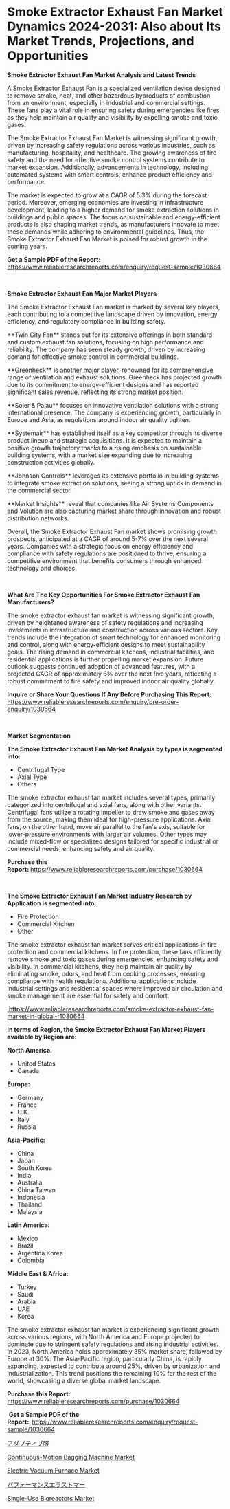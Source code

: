 <p><h1>Smoke Extractor Exhaust Fan Market Dynamics 2024-2031: Also about Its Market Trends, Projections, and Opportunities</h1></p><p><strong>Smoke Extractor Exhaust Fan Market Analysis and Latest Trends</strong></p>
<p><p>A Smoke Extractor Exhaust Fan is a specialized ventilation device designed to remove smoke, heat, and other hazardous byproducts of combustion from an environment, especially in industrial and commercial settings. These fans play a vital role in ensuring safety during emergencies like fires, as they help maintain air quality and visibility by expelling smoke and toxic gases.</p><p>The Smoke Extractor Exhaust Fan Market is witnessing significant growth, driven by increasing safety regulations across various industries, such as manufacturing, hospitality, and healthcare. The growing awareness of fire safety and the need for effective smoke control systems contribute to market expansion. Additionally, advancements in technology, including automated systems with smart controls, enhance product efficiency and performance.</p><p>The market is expected to grow at a CAGR of 5.3% during the forecast period. Moreover, emerging economies are investing in infrastructure development, leading to a higher demand for smoke extraction solutions in buildings and public spaces. The focus on sustainable and energy-efficient products is also shaping market trends, as manufacturers innovate to meet these demands while adhering to environmental guidelines. Thus, the Smoke Extractor Exhaust Fan Market is poised for robust growth in the coming years.</p></p>
<p><strong>Get a Sample PDF of the Report:&nbsp;</strong> <a href="https://www.reliableresearchreports.com/enquiry/request-sample/1030664">https://www.reliableresearchreports.com/enquiry/request-sample/1030664</a></p>
<p>&nbsp;</p>
<p><strong>Smoke Extractor Exhaust Fan Major Market Players</strong></p>
<p><p>The Smoke Extractor Exhaust Fan market is marked by several key players, each contributing to a competitive landscape driven by innovation, energy efficiency, and regulatory compliance in building safety. </p><p>**Twin City Fan** stands out for its extensive offerings in both standard and custom exhaust fan solutions, focusing on high performance and reliability. The company has seen steady growth, driven by increasing demand for effective smoke control in commercial buildings.</p><p>**Greenheck** is another major player, renowned for its comprehensive range of ventilation and exhaust solutions. Greenheck has projected growth due to its commitment to energy-efficient designs and has reported significant sales revenue, reflecting its strong market position.</p><p>**Soler & Palau** focuses on innovative ventilation solutions with a strong international presence. The company is experiencing growth, particularly in Europe and Asia, as regulations around indoor air quality tighten.</p><p>**Systemair** has established itself as a key competitor through its diverse product lineup and strategic acquisitions. It is expected to maintain a positive growth trajectory thanks to a rising emphasis on sustainable building systems, with a market size expanding due to increasing construction activities globally.</p><p>**Johnson Controls** leverages its extensive portfolio in building systems to integrate smoke extraction solutions, seeing a strong uptick in demand in the commercial sector.</p><p>**Market Insights** reveal that companies like Air Systems Components and Volution are also capturing market share through innovation and robust distribution networks.</p><p>Overall, the Smoke Extractor Exhaust Fan market shows promising growth prospects, anticipated at a CAGR of around 5-7% over the next several years. Companies with a strategic focus on energy efficiency and compliance with safety regulations are positioned to thrive, ensuring a competitive environment that benefits consumers through enhanced technology and choices.</p></p>
<p>&nbsp;</p>
<p><strong>What Are The Key Opportunities For Smoke Extractor Exhaust Fan Manufacturers?</strong></p>
<p><p>The smoke extractor exhaust fan market is witnessing significant growth, driven by heightened awareness of safety regulations and increasing investments in infrastructure and construction across various sectors. Key trends include the integration of smart technology for enhanced monitoring and control, along with energy-efficient designs to meet sustainability goals. The rising demand in commercial kitchens, industrial facilities, and residential applications is further propelling market expansion. Future outlook suggests continued adoption of advanced features, with a projected CAGR of approximately 6% over the next five years, reflecting a robust commitment to fire safety and improved indoor air quality globally.</p></p>
<p><strong>Inquire or Share Your Questions If Any Before Purchasing This Report:</strong> <a href="https://www.reliableresearchreports.com/enquiry/pre-order-enquiry/1030664">https://www.reliableresearchreports.com/enquiry/pre-order-enquiry/1030664</a></p>
<p>&nbsp;</p>
<p><strong>Market Segmentation</strong></p>
<p><strong>The Smoke Extractor Exhaust Fan Market Analysis by types is segmented into:</strong></p>
<p><ul><li>Centrifugal Type</li><li>Axial Type</li><li>Others</li></ul></p>
<p><p>The smoke extractor exhaust fan market includes several types, primarily categorized into centrifugal and axial fans, along with other variants. Centrifugal fans utilize a rotating impeller to draw smoke and gases away from the source, making them ideal for high-pressure applications. Axial fans, on the other hand, move air parallel to the fan's axis, suitable for lower-pressure environments with larger air volumes. Other types may include mixed-flow or specialized designs tailored for specific industrial or commercial needs, enhancing safety and air quality.</p></p>
<p><strong>Purchase this Report:&nbsp;</strong><a href="https://www.reliableresearchreports.com/purchase/1030664">https://www.reliableresearchreports.com/purchase/1030664</a></p>
<p>&nbsp;</p>
<p><strong>The Smoke Extractor Exhaust Fan Market Industry Research by Application is segmented into:</strong></p>
<p><ul><li>Fire Protection</li><li>Commercial Kitchen</li><li>Other</li></ul></p>
<p><p>The smoke extractor exhaust fan market serves critical applications in fire protection and commercial kitchens. In fire protection, these fans efficiently remove smoke and toxic gases during emergencies, enhancing safety and visibility. In commercial kitchens, they help maintain air quality by eliminating smoke, odors, and heat from cooking processes, ensuring compliance with health regulations. Additional applications include industrial settings and residential spaces where improved air circulation and smoke management are essential for safety and comfort.</p></p>
<p><a href="https://www.reliableresearchreports.com/smoke-extractor-exhaust-fan-market-in-global-r1030664">&nbsp;https://www.reliableresearchreports.com/smoke-extractor-exhaust-fan-market-in-global-r1030664</a></p>
<p><strong>In terms of Region, the Smoke Extractor Exhaust Fan Market Players available by Region are:</strong></p>
<p>
    <p> <strong> North America: </strong>
        <ul>
            <li>United States</li>
            <li>Canada</li>
        </ul>
        </p> 
    <p> <strong> Europe: </strong>
        <ul>
            <li>Germany</li>
            <li>France</li>
            <li>U.K.</li>
            <li>Italy</li>
            <li>Russia</li>
        </ul>
        </p> 
    <p> <strong> Asia-Pacific: </strong>
        <ul>
            <li>China</li>
            <li>Japan</li>
            <li>South Korea</li>
            <li>India</li>
            <li>Australia</li>
            <li>China Taiwan</li>
            <li>Indonesia</li>
            <li>Thailand</li>
            <li>Malaysia</li>
        </ul>
        </p> 
    <p> <strong> Latin America: </strong>
        <ul>
            <li>Mexico</li>
            <li>Brazil</li>
            <li>Argentina Korea</li>
            <li>Colombia</li>
        </ul>
        </p> 
    <p> <strong> Middle East & Africa: </strong>
        <ul>
            <li>Turkey</li>
            <li>Saudi</li>
            <li>Arabia</li>
            <li>UAE</li>
            <li>Korea</li>
        </ul>
    </p>
    </p>
<p><p>The smoke extractor exhaust fan market is experiencing significant growth across various regions, with North America and Europe projected to dominate due to stringent safety regulations and rising industrial activities. In 2023, North America holds approximately 35% market share, followed by Europe at 30%. The Asia-Pacific region, particularly China, is rapidly expanding, expected to contribute around 25%, driven by urbanization and industrialization. This trend positions the remaining 10% for the rest of the world, showcasing a diverse global market landscape.</p></p>
<p><strong>Purchase this Report: </strong><a href="https://www.reliableresearchreports.com/purchase/1030664">https://www.reliableresearchreports.com/purchase/1030664</a></p>
<p>&nbsp;<strong>Get a Sample PDF of the Report:&nbsp;&nbsp;</strong><a href="https://www.reliableresearchreports.com/enquiry/request-sample/1030664">https://www.reliableresearchreports.com/enquiry/request-sample/1030664</a></p>
<p><strong></strong></p>
<p><p><a href="https://medium.com/@tiffanycooper7272/%E9%81%A9%E5%BF%9C%E6%9C%8D%E5%B8%82%E5%A0%B4-%E3%82%B0%E3%83%AD%E3%83%BC%E3%83%90%E3%83%AB%E3%81%8A%E3%82%88%E3%81%B3%E5%9C%B0%E5%9F%9F%E5%88%A5%E5%88%86%E6%9E%90-%E3%82%A8%E3%83%B3%E3%83%89%E3%83%A6%E3%83%BC%E3%82%B6%E3%83%BC-%E8%A3%BD%E5%93%81-%E5%9C%B0%E5%9F%9F%E3%81%AB%E7%84%A6%E7%82%B9%E3%82%92%E5%BD%93%E3%81%A6%E3%81%9F%E5%88%86%E6%9E%90%E3%81%A8%E4%BA%88%E6%B8%AC-2024%E5%B9%B4-2031%E5%B9%B4-c42b9d611cbb">アダプティブ服</a></p><p><a href="https://issuu.com/reportprime-2/docs/continuous-motion-bagging-machine-m_93ccd907caef46">Continuous-Motion Bagging Machine Market</a></p><p><a href="https://issuu.com/reportprime-2/docs/electric-vacuum-furnace-market-size_0e3b04ad01e794">Electric Vacuum Furnace Market</a></p><p><a href="https://medium.com/@tiffanycooper7272/2024%E5%B9%B4%E3%81%8B%E3%82%892031%E5%B9%B4%E3%81%BE%E3%81%A7%E3%81%AE%E3%82%B0%E3%83%AD%E3%83%BC%E3%83%90%E3%83%AB%E3%83%91%E3%83%95%E3%82%A9%E3%83%BC%E3%83%9E%E3%83%B3%E3%82%B9%E3%82%A8%E3%83%A9%E3%82%B9%E3%83%88%E3%83%9E%E3%83%BC%E5%B8%82%E5%A0%B4%E3%81%AE%E6%A9%9F%E4%BC%9A%E3%81%A8%E4%BA%88%E6%B8%AC-84a875cbc955">パフォーマンスエラストマー</a></p><p><a href="https://github.com/ChiragRP21/Market-Research-Report-List-6/blob/main/single-use-bioreactors-market.md">Single-Use Bioreactors Market</a></p></p>
